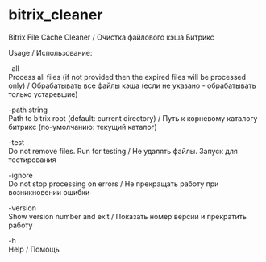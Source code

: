# bitrix_cleaner
Bitrix File Cache Cleaner / Очистка файлового кэша Битрикс 


Usage / Использование:

  -all  
  Process all files (if not provided then the expired files will be processed only) / 
  Обрабатывать все файлы кэша (если не указано - обрабатывать только устаревшие)
    	
  -path string   
  Path to bitrix root (default: current directory) / Путь к корневому каталогу битрикс (по-умолчанию: текущий каталог)
    	
  -test   
  Do not remove files. Run for testing / Не удалять файлы. Запуск для тестирования
  
  -ignore  
  Do not stop processing on errors / Не прекращать работу при возникновении ошибки  
  
  -version  
  Show version number and exit / Показать номер версии и прекратить работу 
    	
  -h   
  Help / Помощь
      
